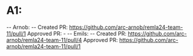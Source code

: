 # A1:
-- Arnob: --
Created PR: https://github.com/arc-arnob/remla24-team-11/pull/1
Approved PR: -
-- Emils: --
Created PR: https://github.com/arc-arnob/remla24-team-11/pull/4
Approved PR: https://github.com/arc-arnob/remla24-team-11/pull/1
